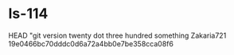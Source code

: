 # Is-114

HEAD
"git version twenty dot three hundred something Zakaria721
19e0466bc70dddc0d6a72a4bb0e7be358cca08f6

